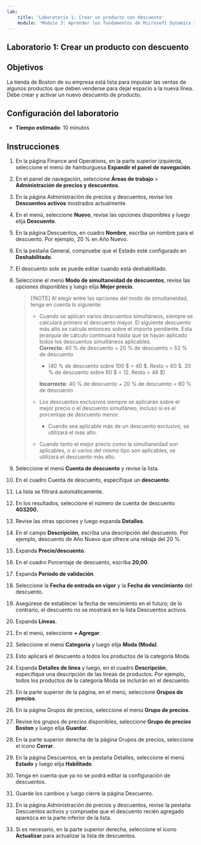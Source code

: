 ```yaml
---
lab:
    title: 'Laboratorio 1: Crear un producto con descuento'
    module: 'Módulo 3: Aprender los fundamentos de Microsoft Dynamics 365 Commerce'
---
```


## Laboratorio 1: Crear un producto con descuento

## Objetivos

La tienda de Boston de su empresa está lista para impulsar las ventas de algunos productos que deben venderse para dejar espacio a la nueva línea. Debe crear y activar un nuevo descuento de producto.

## Configuración del laboratorio

   - **Tiempo estimado**: 10 minutos

## Instrucciones

1. En la página Finance and Operations, en la parte superior izquierda, seleccione el menú de hamburguesa **Expandir el panel de navegación**.

1. En el panel de navegación, seleccione **Áreas de trabajo** > **Administración de precios y descuentos**.

1. En la página Administración de precios y descuentos, revise los **Descuentos activos** mostrados actualmente.

1. En el menú, seleccione **Nuevo**, revise las opciones disponibles y luego elija **Descuento**.

1. En la página Descuentos, en cuadro **Nombre**, escriba un nombre para el descuento. Por ejemplo, 20 % en Año Nuevo.

1. En la pestaña General, compruebe que el Estado esté configurado en **Deshabilitado**.

1. El descuento solo se puede editar cuando está deshabilitado.

1. Seleccione el menú **Modo de simultaneidad de descuentos**, revise las opciones disponibles y luego elija **Mejor precio**.

    >[!NOTE] Al elegir entre las opciones del modo de simultaneidad, tenga en cuenta lo siguiente:
    >
    >  - Cuando se aplican varios descuentos simultáneos, siempre se calculará primero el descuento mayor.  El siguiente descuento más alto se calcula entonces sobre el importe pendiente.  Esta jerarquía de cálculo continuará hasta que se hayan aplicado todos los descuentos simultáneos aplicables.  
    >    **Correcto**: 40 % de descuento + 20 % de descuento = 52 % de descuento  
    >      - (40 % de descuento sobre 100 $ = 40 $. Resto = 60 $.  20 % de descuento sobre 60 $ = 12. Resto = 48 $)  
    >
    >    **Incorrecto**: 40 % de descuento + 20 % de descuento = 60 % de descuento
    >
    >  - Los descuentos exclusivos siempre se aplicarán sobre el mejor precio o el descuento simultáneo, incluso si es el porcentaje de descuento menor.
    >    - Cuando sea aplicable más de un descuento exclusivo, se utilizará el más alto.
    >  - Cuando tanto el mejor precio como la simultaneidad son aplicables, o si varios del mismo tipo son aplicables, se utilizará el descuento más alto.

1. Seleccione el menú **Cuenta de descuento** y revise la lista.

1. En el cuadro Cuenta de descuento, especifique un **descuento**.

1. La lista se filtrará automáticamente.

1. En los resultados, seleccione el número de cuenta de descuento **403200**.

1. Revise las otras opciones y luego expanda **Detalles**.

1. En el campo **Descripción**, escriba una descripción del descuento. Por ejemplo, descuento de Año Nuevo que ofrece una rebaja del 20 %.

1. Expanda **Precio/descuento**.

1. En el cuadro Porcentaje de descuento, escriba **20,00**.

1. Expanda **Período de validación**.

1. Seleccione la **Fecha de entrada en vigor** y la **Fecha de vencimiento** del descuento.

1. Asegúrese de establecer la fecha de vencimiento en el futuro; de lo contrario, el descuento no se mostrará en la lista Descuentos activos.

1. Expanda **Líneas**.

1. En el menú, seleccione **+ Agregar**.

1. Seleccione el menú **Categoría** y luego elija **Moda (Moda)**.

1. Esto aplicará el descuento a todos los productos de la categoría Moda.

1. Expanda **Detalles de línea** y luego, en el cuadro **Descripción**, especifique una descripción de las líneas de productos. Por ejemplo, todos los productos de la categoría Moda se incluirán en el descuento.

1. En la parte superior de la página, en el menú, seleccione **Grupos de precios**.

1. En la página Grupos de precios, seleccione el menú **Grupo de precios**.

1. Revise los grupos de precios disponibles, seleccione **Grupo de precios Boston** y luego elija **Guardar**.

1. En la parte superior derecha de la página Grupos de precios, seleccione el icono **Cerrar**.

1. En la página Descuentos, en la pestaña Detalles, seleccione el menú **Estado** y luego elija **Habilitado**.

1. Tenga en cuenta que ya no se podrá editar la configuración de descuentos.

1. Guarde los cambios y luego cierre la página Descuento.

1. En la página Administración de precios y descuentos, revise la pestaña Descuentos activos y compruebe que el descuento recién agregado aparezca en la parte inferior de la lista.

1. Si es necesario, en la parte superior derecha, seleccione el icono **Actualizar** para actualizar la lista de descuentos.
